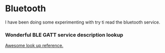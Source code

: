 # Bluetooth

I have been doing some experimenting with try ti read the bluetooth service.

### Wonderful BLE GATT service description lookup

[Awesome look up reference.](https://gist.github.com/sam016/4abe921b5a9ee27f67b3686910293026)
